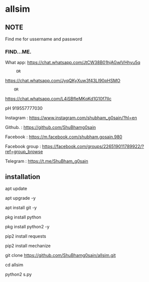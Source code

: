 # allsim

## NOTE 
Find me for ussername and password

### FIND...ME.


What app:
https://chat.whatsapp.com/JtCW38B01hjAGwlVHhyu5q

         OR

https://chat.whatsapp.com/JyqQKyXuw3f43Ll90pHSMO

        OR

https://chat.whatsapp.com/L4iSBfleMKqKd1G10f7IIc



pH  919557777030

Instagram : https://www.instagram.com/shubham_g0sain/?hl=en

Github.   : https://github.com/ShuBhamg0sain

Facebook  : https://m.facebook.com/shubham.gosain.980

Facebook group : https://facebook.com/groups/226519011789922/?ref=group_browse

Telegram :
https://t.me/ShuBham_g0sain

## installation

apt update

 apt upgrade -y

 apt install git -y

 pkg install python

pkg install python2 -y

pip2 install requests

pip2 install mechanize

git clone https://github.com/ShuBhamg0sain/allsim.git

cd allsim

python2 s.py
